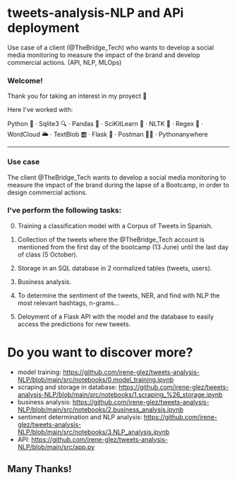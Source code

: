 # tweets-analysis-NLP and APi deployment
Use case of a client (@TheBridge_Tech) who wants to develop a social media monitoring to measure the impact of the brand and develop commercial actions.
(API, NLP, MLOps)

### Welcome!

Thank you for taking an interest in my proyect 🙂

Here I've worked with:

Python 🐍 · Sqlite3 🔍 · Pandas 🐼 · SciKitLearn 🥼 · NLTK 📖 · Regex 💬 · WordCloud 🌥 · TextBlob 🆎 · Flask 🦏 · Postman 🐱‍🏍 ·  Pythonanywhere

--------------------------------------------------------------------------------------------------------------------------------------------------

### Use case
The client @TheBridge_Tech wants to develop a social media monitoring to measure the impact of the brand during the lapse of a Bootcamp, in order to design commercial actions.


### I've perform the following tasks:

0. Training a classification model with a Corpus of Tweets in Spanish.

1. Collection of the tweets where the @TheBridge_Tech account is mentioned from the first day of the bootcamp (13 June) until the last day of class (5 October).

2. Storage in an SQL database in 2 normalized tables (tweets, users).

3. Business analysis.

4. To determine the sentiment of the tweets, NER, and find with NLP the most relevant hashtags, n-grams...

5. Deloyment of a Flask API with the model and the database to easily access the predictions for new tweets.

# Do you want to discover more? 

 - model training: https://github.com/irene-glez/tweets-analysis-NLP/blob/main/src/notebooks/0.model_training.ipynb
 - scraping and storage in database: https://github.com/irene-glez/tweets-analysis-NLP/blob/main/src/notebooks/1.scraping_%26_storage.ipynb
 - business analysis: https://github.com/irene-glez/tweets-analysis-NLP/blob/main/src/notebooks/2.business_analysis.ipynb
 - sentiment determination and NLP analysis: https://github.com/irene-glez/tweets-analysis-NLP/blob/main/src/notebooks/3.NLP_analysis.ipynb
 - API: https://github.com/irene-glez/tweets-analysis-NLP/blob/main/src/app.py


Many Thanks!
--------------------------------------------------------------------------------------------------------------------------------------------------

